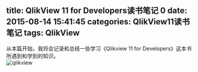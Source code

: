 title: QlikView 11 for Developers读书笔记 0
date: 2015-08-14 15:41:45
categories: QlikView11读书笔记
tags: QlikView
---
从本篇开始，我将会记录和总结一些学习《Qlikview 11 for Developers》这本书所遇到和学到的知识。<br>
![qlikview](http://7xoxf6.com1.z0.glb.clouddn.com/qlikview11fordevelopers.png)
